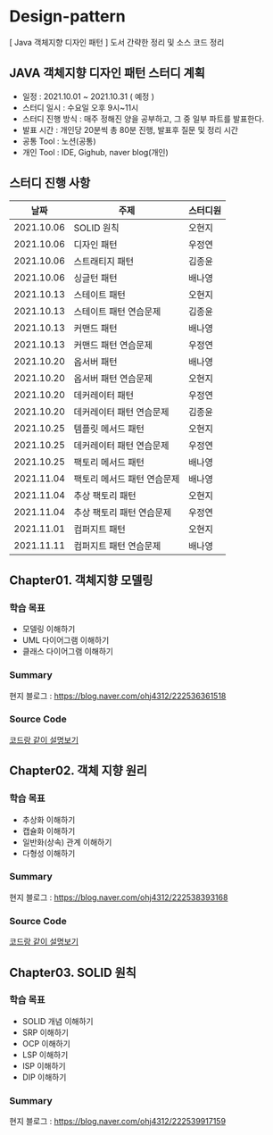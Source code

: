 # Design-pattern
[ Java 객체지향 디자인 패턴 ] 도서 간략한 정리 및 소스 코드 정리<br>


## JAVA 객체지향 디자인 패턴 스터디 계획

- 일정 : 2021.10.01 ~ 2021.10.31 ( 예정 )
- 스터디 일시 : 수요일 오후 9시~11시
- 스터디 진행 방식 : 매주 정해진 양을 공부하고, 그 중 일부 파트를 발표한다.
- 발표 시간 : 개인당 20분씩 총 80분 진행, 발표후 질문 및 정리 시간
- 공통 Tool : 노션(공통) 
- 개인 Tool : IDE, Gighub, naver blog(개인)

## 스터디 진행 사항
|날짜|주제|스터디원|
|------|---|---|
|2021.10.06|SOLID 원칙|오현지|
|2021.10.06|디자인 패턴|우정연|
|2021.10.06|스트래티지 패턴|김종윤|
|2021.10.06|싱글턴 패턴|배나영|
|2021.10.13|스테이트 패턴|오현지|
|2021.10.13|스테이트 패턴 연습문제|김종윤|
|2021.10.13|커맨드 패턴|배나영|
|2021.10.13|커맨드 패턴 연습문제|우정연|
|2021.10.20|옵서버 패턴|배나영|
|2021.10.20|옵서버 패턴 연습문제|오현지|
|2021.10.20|데커레이터 패턴|우정연|
|2021.10.20|데커레이터 패턴 연습문제|김종윤|
|2021.10.25|템플릿 메서드 패턴|오현지|
|2021.10.25|데커레이터 패턴 연습문제|우정연|
|2021.10.25|팩토리 메서드 패턴|배나영|
|2021.11.04|팩토리 메서드 패턴 연습문제|배나영|
|2021.11.04|추상 팩토리 패턴|오현지|
|2021.11.04|추상 팩토리 패턴 연습문제|우정연|
|2021.11.01|컴퍼지트 패턴|오현지|
|2021.11.11|컴퍼지트 패턴 연습문제|배나영|

## Chapter01. 객체지향 모델링
### 학습 목표
- 모델링 이해하기
- UML 다이어그램 이해하기
- 클래스 다이어그램 이해하기

### Summary
현지 블로그 : https://blog.naver.com/ohj4312/222536361518

### Source Code
[코드랑 같이 설명보기](https://github.com/ohj4312/Design-pattern/tree/master/src/ch02_oop)

## Chapter02. 객체 지향 원리
### 학습 목표
- 추상화 이해하기
- 캡슐화 이해하기
- 일반화(상속) 관계 이해하기
- 다형성 이해하기

### Summary
현지 블로그 : https://blog.naver.com/ohj4312/222538393168

### Source Code
[코드랑 같이 설명보기](https://github.com/ohj4312/Design-pattern/tree/master/src/ch01_modeling)

## Chapter03. SOLID 원칙
### 학습 목표
- SOLID 개념 이해하기
- SRP 이해하기
- OCP 이해하기
- LSP 이해하기
- ISP 이해하기
- DIP 이해하기


### Summary
현지 블로그 : https://blog.naver.com/ohj4312/222539917159
